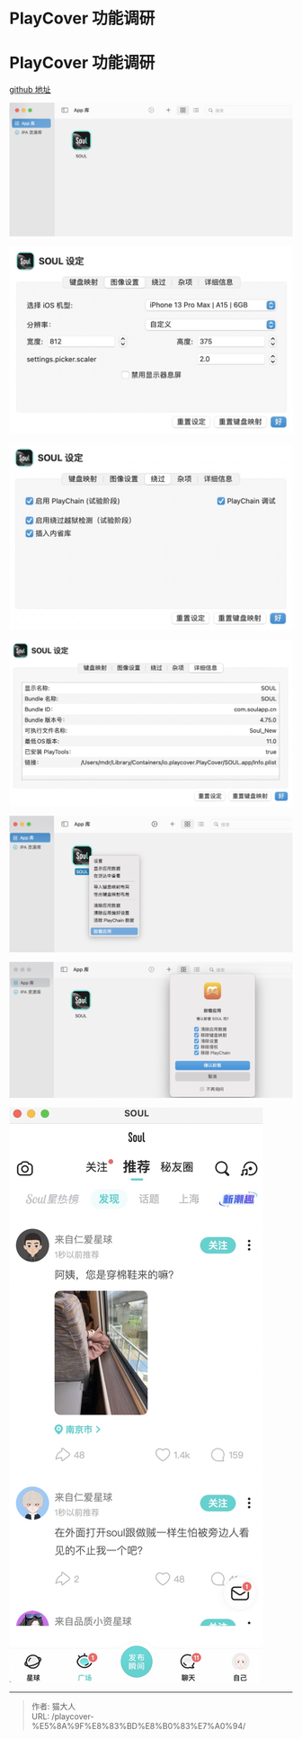 # PlayCover 功能调研

# PlayCover 功能调研

[github 地址](https://github.com/PlayCover/PlayCover.git)

![](media/16810851756277/16810853424300.jpg)

![](media/16810851756277/16810853643149.jpg)


![](media/16810851756277/16810853794144.jpg)

![](media/16810851756277/16810853974372.jpg)

![](media/16810851756277/16810854371321.jpg)

![](media/16810851756277/16810854499955.jpg)

![](media/16810851756277/16810854661957.jpg)



---

> 作者: 猫大人  
> URL: /playcover-%E5%8A%9F%E8%83%BD%E8%B0%83%E7%A0%94/  


